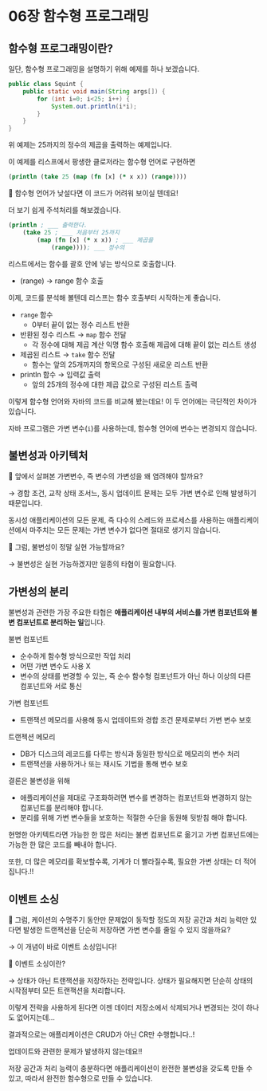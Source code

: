 # 06장 함수형 프로그래밍

## 함수형 프로그래밍이란?

일단, 함수형 프로그래밍을 설명하기 위해 예제를 하나 보겠습니다.

```java
public class Squint {
	public static void main(String args[]) {
		for (int i=0; i<25; i++) {
			System.out.println(i*i);
		}
	}
}
```

위 예제는 25까지의 정수의 제곱을 출력하는 예제입니다.

이 예제를 리스프에서 팡생한 클로저라는 함수형 언어로 구현하면

```clojure
(println (take 25 (map (fn [x] (* x x)) (range))))
```

🤯 함수형 언어가 낮설다면 이 코드가 어려워 보이실 텐데요!

더 보기 쉽게 주석처리를 해보겠습니다.

```clojure
(println ; ___ 출력한다.
	(take 25 ; ___ 처음부터 25까지
		(map (fn [x] (* x x)) ; ___ 제곱을
			(range)))); ___ 정수의
```

리스트에서는 함수를 괄호 안에 넣는 방식으로 호출합니다.

* (range) → range 함수 호출

이제, 코드를 분석해 볼텐데 리스프는 함수 호출부터 시작하는게 좋습니다.

* `range` 함수
  * 0부터 끝이 없는 정수 리스트 반환
* 반환된 정수 리스트 → `map` 함수 전달
  * 각 정수에 대해 제곱 계산 익명 함수 호출해 제곱에 대해 끝이 없는 리스트 생성
* 제곱된 리스트 → `take` 함수 전달
  * 함수는 앞의 25개까지의 항목으로 구성된 새로운 리스트 반환
* println 함수 → 입력값 출력
  * 앞의 25개의 정수에 대한 제곱 값으로 구성된 리스트 출력

이렇게 함수형 언어와 자바의 코드를 비교해 봤는데요! 이 두 언어에는 극단적인 차이가 있습니다.

자바 프로그램은 가변 변수(`i`)를 사용하는데, 함수형 언어에 변수는 변경되지 않습니다.

## 불변성과 아키텍처

🤔 앞에서 살펴본 가변변수, 즉 변수의 가변성을 왜 염려해야 할까요?

→ 경합 조건, 교착 상태 조서느, 동시 업데이트 문제는 모두 가변 변수로 인해 발생하기 때문입니다.

동시성 애플리케이션의 모든 문제, 즉 다수의 스레드와 프로세스를 사용하는 애플리케이션에서 마주치는 모든 문제는 가변 변수가 없다면 절대로 생기지 않습니다.

🤔 그럼, 불변성이 정말 실현 가능할까요?

→ 불변성은 실현 가능하겠지만 일종의 타협이 필요합니다.

## 가변성의 분리

불변성과 관련한 가장 주요한 타협은 **애플리케이션 내부의 서비스를 가변 컴포넌트와 불변 컴포넌트로 분리하는 일**입니다.

불변 컴포넌트

* 순수하게 함수형 방식으로만 작업 처리
* 어떤 가변 변수도 사용 X
* 변수의 상태를 변경할 수 있는, 즉 순수 함수형 컴포넌트가 아닌 하나 이상의 다른 컴포넌트와 서로 통신

가변 컴포넌트

* 트랜잭션 메모리를 사용해 동시 업데이트와 경합 조건 문제로부터 가변 변수 보호

트랜젝션 메모리

* DB가 디스크의 레코드를 다루는 방식과 동일한 방식으로 메모리의 변수 처리
* 트랜잭션을 사용하거나 또는 재시도 기법을 통해 변수 보호

결론은 불변성을 위해

* 애플리케이션을 제대로 구조화하려면 변수를 변경하는 컴포넌트와 변경하지 않는 컴포넌트를 분리해야 합니다.
* 분리를 위해 가변 변수들을 보호하는 적절한 수단을 동원해 뒷받침 해야 합니다.

현명한 아키텍트라면 가능한 한 많은 처리는 불변 컴포넌트로 옮기고 가변 컴포넌트에는 가능한 한 많은 코드를 빼내야 합니다.

또한, 더 많은 메모리를 확보할수록, 기계가 더 빨라질수록, 필요한 가변 상태는 더 적어집니다.!!

## 이벤트 소싱

🤔 그럼, 케이션의 수명주기 동안만 문제없이 동작할 정도의 저장 공간과 처리 능력만 있다면 발생한 트랜잭션을 단순히 저장하면 가변 변수를 줄일 수 있지 않을까요?

→ 이 개념이 바로 이벤트 소싱입니다!

🤔 이벤트 소싱이란?

→ 상태가 아닌 트랜잭션을 저장하자는 전략입니다. 상태가 필요해지면 단순히 상태의 시작점부터 모든 트랜잭션을 처리합니다.

이렇게 전략을 사용하게 된다면 이젠 데이터 저장소에서 삭제되거나 변경되는 것이 하나도 없어지는데...

결과적으로는 애플리케이션은 CRUD가 아닌 CR만 수행합니다..!

업데이트와 관련한 문제가 발생하지 않는데요!!

저장 공간과 처리 능력이 충분하다면 애플리케이션이 완전한 불변성을 갖도록 만들 수 있고, 따라서 완전한 함수형으로 만들 수 있습니다.

